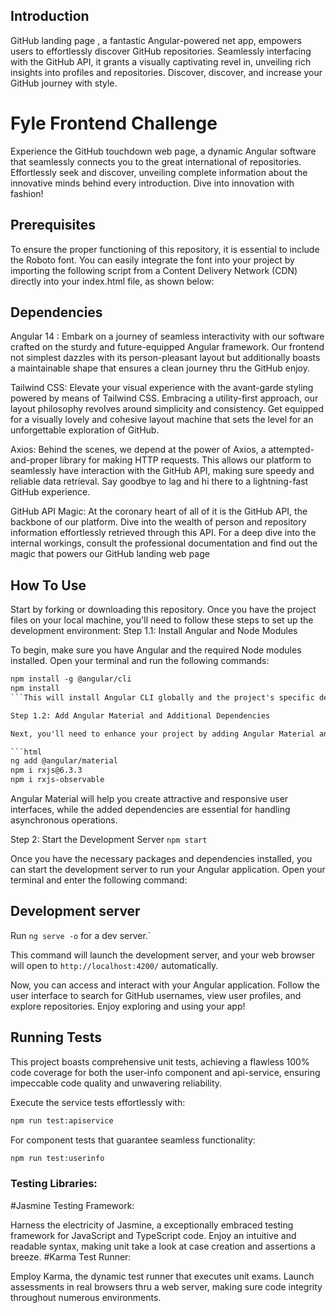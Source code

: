 ## Introduction
GitHub landing page , a fantastic Angular-powered net app, empowers users to effortlessly discover GitHub repositories. Seamlessly interfacing with the GitHub API, it grants a visually captivating revel in, unveiling rich insights into profiles and repositories. Discover, discover, and increase your GitHub journey with style.

# Fyle Frontend Challenge
Experience the GitHub touchdown web page, a dynamic Angular software that seamlessly connects you to the great international of repositories. Effortlessly seek and discover, unveiling complete information about the innovative minds behind every introduction. Dive into innovation with fashion!

## Prerequisites
To ensure the proper functioning of this repository, it is essential to include the Roboto font. You can easily integrate the font into your project by importing the following script from a Content Delivery Network (CDN) directly into your index.html file, as shown below:

## Dependencies
Angular 14 : Embark on a journey of seamless interactivity with our software crafted on the sturdy and future-equipped Angular framework. Our frontend not simplest dazzles with its person-pleasant layout but additionally boasts a maintainable shape that ensures a clean journey thru the GitHub enjoy.

Tailwind CSS: Elevate your visual experience with the avant-garde styling powered by means of Tailwind CSS. Embracing a utility-first approach, our layout philosophy revolves around simplicity and consistency. Get equipped for a visually lovely and cohesive layout machine that sets the level for an unforgettable exploration of GitHub.

Axios: Behind the scenes, we depend at the power of Axios, a attempted-and-proper library for making HTTP requests. This allows our platform to seamlessly have interaction with the GitHub API, making sure speedy and reliable data retrieval. Say goodbye to lag and hi there to a lightning-fast GitHub experience.

GitHub API Magic: At the coronary heart of all of it is the GitHub API, the backbone of our platform. Dive into the wealth of person and repository information effortlessly retrieved through this API. For a deep dive into the internal workings, consult the professional documentation and find out the magic that powers our GitHub landing web page

## How To Use
Start by forking or downloading this repository. Once you have the project files on your local machine, you'll need to follow these steps to set up the development environment:
Step 1.1: Install Angular and Node Modules

To begin, make sure you have Angular and the required Node modules installed. Open your terminal and run the following commands:
```html
npm install -g @angular/cli
npm install
```This will install Angular CLI globally and the project's specific dependencies.

Step 1.2: Add Angular Material and Additional Dependencies

Next, you'll need to enhance your project by adding Angular Material and some additional dependencies. Run the following commands:

```html
ng add @angular/material 
npm i rxjs@6.3.3  
npm i rxjs-observable
```
Angular Material will help you create attractive and responsive user interfaces, while the added dependencies are essential for handling asynchronous operations.

Step 2: Start the Development Server `npm start`

Once you have the necessary packages and dependencies installed, you can start the development server to run your Angular application. Open your terminal and enter the following command:

## Development server

Run `ng serve -o` for a dev server.`

This command will launch the development server, and your web browser will open to `http://localhost:4200/` automatically.

Now, you can access and interact with your Angular application. Follow the user interface to search for GitHub usernames, view user profiles, and explore repositories. Enjoy exploring and using your app!

## Running Tests
This project boasts comprehensive unit tests, achieving a flawless 100% code coverage for both the user-info component and api-service, ensuring impeccable code quality and unwavering reliability.

Execute the service tests effortlessly with:

```bash
npm run test:apiservice
```
For component tests that guarantee seamless functionality:
```bash
npm run test:userinfo
```
### Testing Libraries:
#Jasmine Testing Framework:

Harness the electricity of Jasmine, a exceptionally embraced testing framework for JavaScript and TypeScript code.
Enjoy an intuitive and readable syntax, making unit take a look at case creation and assertions a breeze.
#Karma Test Runner:

Employ Karma, the dynamic test runner that executes unit exams.
Launch assessments in real browsers thru a web server, making sure code integrity throughout numerous environments.
